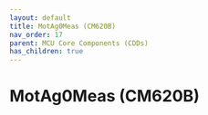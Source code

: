 ```yaml
---
layout: default
title: MotAg0Meas (CM620B)
nav_order: 17
parent: MCU Core Components (CDDs)
has_children: true
---
```

# MotAg0Meas (CM620B)
